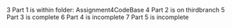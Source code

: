 3 Part 1 is within folder: Assignment4CodeBase
4 Part 2 is on thirdbranch
5 Part 3 is complete
6 Part 4 is incomplete
7 Part 5 is incomplete
